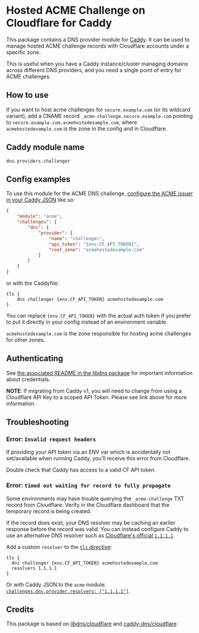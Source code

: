 Hosted ACME Challenge on Cloudflare for Caddy
===========================

This package contains a DNS provider module for [Caddy](https://github.com/caddyserver/caddy). It can be used to manage hosted ACME challenge records with Cloudflare accounts under a specific zone.

This is useful when you have a Caddy instance/cluster managing domains across different DNS providers, and you need a single point of entry for ACME challenges.

## How to use

If you want to host acme challenges for `secure.example.com` (or its wildcard variant), add a CNAME record `_acme-challenge.secure.example.com` pointing to `secure.example.com.acmehostedexample.com`, where `acmehostedexample.com` is the zone in the config and in Cloudflare.

## Caddy module name

```
dns.providers.challenger
```

## Config examples

To use this module for the ACME DNS challenge, [configure the ACME issuer in your Caddy JSON](https://caddyserver.com/docs/json/apps/tls/automation/policies/issuer/acme/) like so:

```json
{
	"module": "acme",
	"challenges": {
		"dns": {
			"provider": {
				"name": "challenger",
				"api_token": "{env.CF_API_TOKEN}",
                "root_zone": "acmehostedexample.com"
			}
		}
	}
}
```

or with the Caddyfile:

```
tls {
	dns challenger {env.CF_API_TOKEN} acmehostedexample.com
}
```

You can replace `{env.CF_API_TOKEN}` with the actual auth token if you prefer to put it directly in your config instead of an environment variable.

`acmehostedexample.com` is the zone responsible for hosting acme challenges for other zones.

## Authenticating

See [the associated README in the libdns package](https://github.com/libdns/cloudflare) for important information about credentials.

**NOTE**: If migrating from Caddy v1, you will need to change from using a Cloudflare API Key to a scoped API Token. Please see link above for more information.

## Troubleshooting

### Error: `Invalid request headers`

If providing your API token via an ENV var which is accidentally not set/available when running Caddy, you'll receive this error from Cloudflare.

Double check that Caddy has access to a valid CF API token.

### Error: `timed out waiting for record to fully propagate`

Some environments may have trouble querying the `_acme-challenge` TXT record from Cloudflare. Verify in the Cloudflare dashboard that the temporary record is being created.

If the record does exist, your DNS resolver may be caching an earlier response before the record was valid. You can instead configure Caddy to use an alternative DNS resolver such as [Cloudflare's official `1.1.1.1`](https://www.cloudflare.com/en-gb/learning/dns/what-is-1.1.1.1/).

Add a custom `resolver` to the [`tls` directive](https://caddyserver.com/docs/caddyfile/directives/tls):

```
tls {
  dns challenger {env.CF_API_TOKEN} acmehostedexample.com
  resolvers 1.1.1.1
}
```

Or with Caddy JSON to the `acme` module: [`challenges.dns.provider.resolvers: ["1.1.1.1"]`](https://caddyserver.com/docs/json/apps/tls/automation/policies/issuer/acme/challenges/dns/resolvers/).

## Credits

This package is based on [libdns/cloudflare](https://github.com/libdns/cloudflare) and [caddy-dns/cloudflare](https://github.com/caddy-dns/cloudflare)